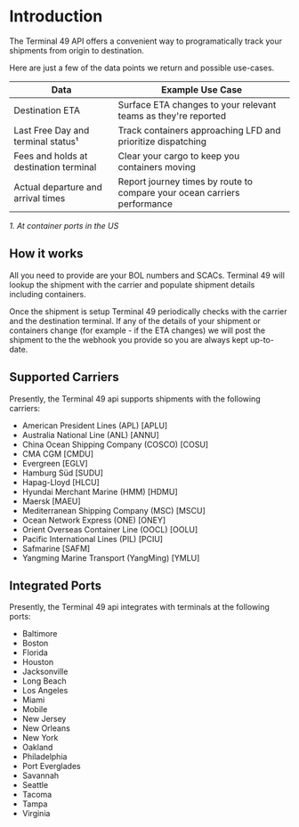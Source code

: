 # Introduction

The Terminal 49 API offers a convenient way to programatically track your shipments from origin to destination.

Here are just a few of the data points we return and possible use-cases. 


Data | Example Use Case
-----|-------------------
 Destination ETA | Surface ETA changes to your relevant teams as they're reported
 Last Free Day and terminal status¹ | Track containers approaching LFD and prioritize dispatching
 Fees and holds at destination terminal | Clear your cargo to keep you containers moving
 Actual departure and arrival times | Report journey times by route to compare your ocean carriers performance

_1.  At container ports in the US_
## How it works
All you need to provide are your BOL numbers and SCACs. Terminal 49 will lookup the shipment with the carrier and populate shipment details including containers. 

Once the shipment is setup Terminal 49 periodically checks with the carrier and the destination terminal. If any of the details of your shipment or containers change (for example - if the ETA changes) we will post the shipment to the the webhook you provide so you are always kept up-to-date.


## Supported Carriers
Presently, the Terminal 49 api supports shipments with the following carriers:
- American President Lines  (APL) \[APLU]
- Australia National Line (ANL) \[ANNU]
- China Ocean Shipping Company (COSCO) \[COSU]
- CMA CGM \[CMDU]
- Evergreen \[EGLV]
- Hamburg Süd \[SUDU]
- Hapag-Lloyd \[HLCU]
- Hyundai Merchant Marine (HMM) \[HDMU]
- Maersk \[MAEU]
- Mediterranean Shipping Company (MSC) \[MSCU]
- Ocean Network Express (ONE) \[ONEY]
- Orient Overseas Container Line (OOCL) \[OOLU]
- Pacific International Lines (PIL) \[PCIU]
- Safmarine \[SAFM]
- Yangming Marine Transport (YangMing) \[YMLU]

## Integrated Ports
Presently, the Terminal 49 api integrates with terminals at the following ports:
- Baltimore
- Boston
- Florida
- Houston
- Jacksonville
- Long Beach
- Los Angeles
- Miami
- Mobile
- New Jersey
- New Orleans
- New York
- Oakland
- Philadelphia
- Port Everglades
- Savannah
- Seattle
- Tacoma
- Tampa
- Virginia
